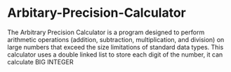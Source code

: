 # Arbitary-Precision-Calculator
The Arbitrary Precision Calculator is a program designed to perform arithmetic operations (addition, subtraction, multiplication, and division) on large numbers that exceed the size limitations of standard data types. This calculator uses a double linked list to store each digit of the number, it can calculate BIG INTEGER
